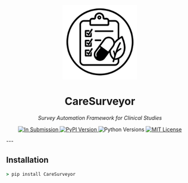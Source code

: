 <!-- CareSurveyor README -->

<p align="center">
  <img src="logo.jpg" alt="CareSurveyor Logo" width="200"/>
</p>

<h1 align="center">CareSurveyor</h1>
<p align="center"><em>Survey Automation Framework&nbsp;for Clinical Studies</em></p>

<p align="center">

  <a href="https://joss.theoj.org/">
    <img src="https://img.shields.io/badge/Status-In%20Submission-orange?style=flat-square&logo=openaccess" alt="In Submission">
  </a>

  <a href="https://pypi.org/project/CareSurveyor/">
    <img src="https://img.shields.io/pypi/v/CareSurveyor?style=flat-square" alt="PyPI Version">
  </a>

  <img src="https://img.shields.io/pypi/pyversions/CareSurveyor?style=flat-square" alt="Python Versions">
<a href="https://opensource.org/licenses/MIT">
  <img src="https://img.shields.io/badge/license-MIT-blue?style=flat-square" alt="MIT License">
</a>

</p>
---

## Installation

```cmd
> pip install CareSurveyor

